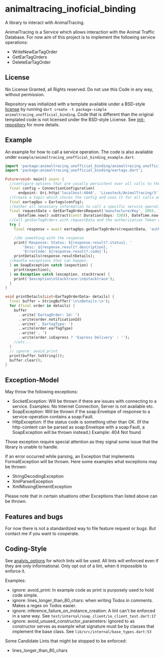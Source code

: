 # animaltracing_inoficial_binding

A library to interact with AnimalTracing.

AnimalTracing is a Service which allows interaction with the Animal Traffic Database.
For now aim of this project is to implement the following service operations:

* WriteNewEarTagOrder
* GetEarTagOrders
* DeleteEarTagOrder

## License

No License Granted, all Rights reserved. Do not use this Code in any way, without permission.

Repository was initialized with a template available under a BSD-style
[license](https://github.com/dart-lang/stagehand/blob/master/LICENSE) by running
`dart create -t package-simple animaltracing_unofficial_binding`. Code that is different
than the original templated code is not licensed under the BSD-style License.
See [init-repository](https://github.com/MankoMR/animaltracing_unofficial_binding/pull/1) for more
details.

## Example

An example for how to call a service operation. The code is also available under
`example/animaltracing_unofficial_binding_example.dart`.

```dart
import 'package:animaltracing_unofficial_binding/animaltracing_unofficial_binding.dart';
import 'package:animaltracing_unofficial_binding/eartags.dart';

Future<void> main() async {
  //configure options that are usually persistent over all calls to the endpoint
  final config = ConnectionConfiguration(
      endpoint: Uri.http('localhost:4040', 'Livestock/AnimalTracing/3'));
  //Create a topic which stores the config and uses it for all calls on the topic Eartags.
  final eartagOps = Eartags(config);
  //Gather all necessary information to call a specific service operation.
  final requestData = GetEarTagOrdersRequest('manufacturerKey', 2055, 123456789,
      DateTime.now().subtract(const Duration(days: 330)), DateTime.now(), []);
  //Call getEarTagOrders with requestData and the authorization Token of the user.
  try {
    final response = await eartagOps.getEarTagOrders(requestData, 'auth Token');

    //Do something with the response
    print('Response: Status: ${response.result?.status}, '
        'Desc: ${response.result?.description}, '
        'ErrorCode: ${response.result?.code}');
    printDetails(response.resultDetails);
  //Handle exceptions that can happen.
  } on SoapException catch (expection) {
    print(expection);
  } on Exception catch (exception, stacktrace) {
    print('$exception\nStacktrace:\n$stacktrace');
  }
}

void printDetails(List<EarTagOrderData> details) {
  final buffer = StringBuffer('\n\nDetails:\n');
  for (final order in details) {
    buffer
      ..write('EartagOrder: Id: ')
      ..write(order.notificationId)
      ..write(', EartagType: ')
      ..write(order.earTagType)
      ..write(', ')
      ..write(order.isExpress ? 'Express Delivery' : '');
    //etc...
  }
  // ignore: avoid_print
  print(buffer.toString());
  buffer.clear();
}
```

## Exception-Model

May throw the following exceptions:

* SocketException: Will be thrown if there are issues with connecting to a service.
  Examples: No Internet Connection, Server is not available etc.
* SoapException: Will be thrown if the soap:Envelope of response
  to a service-operation contains a soap:Fault.
* HttpException: If the status code is something other than OK. (If the http-content
  can be parsed as soap:Envelope with a soap:Fault, a SoapException will be thrown instead.)
  Example: 404 Not found
  
Those exception require special attention as they signal some issue that the library is unable to
handle.

If an error occurred while parsing, an Exception that implements
FormatException will be thrown. Here some examples what exceptions may
be thrown:

* StringDecodingException
* XmlParserException
* XmlMissingElementException

Please note that in certain situations other Exceptions than listed above can be thrown.

## Features and bugs

For now there is not a standardized way to file feature request or bugs.
But contact me if you want to cooperate.

## Coding-Style

See [analyis_options](analysis_options.yaml) for which lints will be used.
All lints will enforced even if they are only informational. Only opt out of a lint,
when it impossible to enforce it.

Examples:

* ignore: avoid_print: In example code as print is purposely used to hold code simple.
* ignore: lines_longer_than_80_chars: when writing Todos in comments. Makes a regex on Todos easier.
* ignore: inference_failure_on_instance_creation: A lint can't be enforced in a sane way.
  See `test/internal/soap_client/io_client_test.dart:17`
* ignore: avoid_unused_constructor_parameters: Ignored to as constructor serves as example what
  signature must be by classes that implement the base class.
  See `lib/src/internal/base_types.dart:53`

Some Candidate Lints that might be stopped to be enforced:

* lines_longer_than_80_chars
